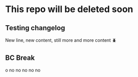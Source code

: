 # This repo will be deleted soon

## Testing changelog

New line, new content, still more and more content 🪲

## BC Break

o no no no no no
